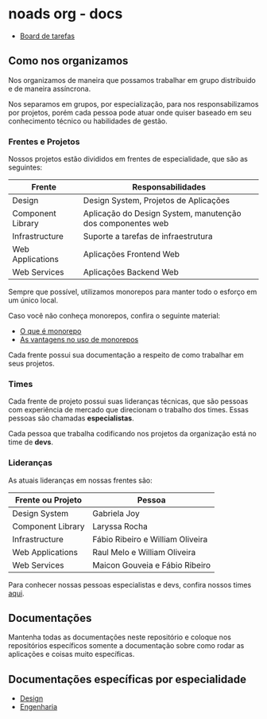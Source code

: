 # noads org - docs

- [Board de tarefas](https://github.com/orgs/noads-org/projects/1/)

## Como nos organizamos

Nos organizamos de maneira que possamos trabalhar em grupo distribuido e de maneira assíncrona.

Nos separamos em grupos, por especialização, para nos responsabilizamos por projetos, porém cada pessoa pode atuar onde quiser baseado em seu conhecimento técnico ou habilidades de gestão.

### Frentes e Projetos

Nossos projetos estão divididos em frentes de especialidade, que são as seguintes:

| Frente | Responsabilidades |
| -- | -- | 
| Design | Design System, Projetos de Aplicações |
| Component Library | Aplicação do Design System, manutenção dos componentes web |
| Infrastructure | Suporte a tarefas de infraestrutura | 
| Web Applications | Aplicações Frontend Web | 
| Web Services | Aplicações Backend Web | 

Sempre que possível, utilizamos monorepos para manter todo o esforço em um único local.

Caso você não conheça monorepos, confira o seguinte material:

- [O que é monorepo](https://woliveiras.com.br/posts/o-que-%C3%A9-monorepo/)
- [As vantagens no uso de monorepos](https://woliveiras.com.br/posts/quais-vantagens-desvantagens-monorepos/)

Cada frente possui sua documentação a respeito de como trabalhar em seus projetos.

### Times

Cada frente de projeto possui suas lideranças técnicas, que são pessoas com experiência de mercado que direcionam o trabalho dos times. Essas pessoas são chamadas **especialistas**.

Cada pessoa que trabalha codificando nos projetos da organização está no time de **devs**.

### Lideranças

As atuais lideranças em nossas frentes são:

| Frente ou Projeto | Pessoa |
| --- | --- |
| Design System | Gabriela Joy |
| Component Library | Laryssa Rocha |
| Infrastructure | Fábio Ribeiro e William Oliveira | 
| Web Applications | Raul Melo e William Oliveira | 
| Web Services | Maicon Gouveia e Fábio Ribeiro | 

Para conhecer nossas pessoas especialistas e devs, confira nossos times [aqui](https://github.com/orgs/noads-org/teams/).

## Documentações

Mantenha todas as documentações neste repositório e coloque nos repositórios específicos somente a documentação sobre como rodar as aplicações e coisas muito específicas.

## Documentações específicas por especialidade

- [Design](./design/)
- [Engenharia](./engenharia/)
